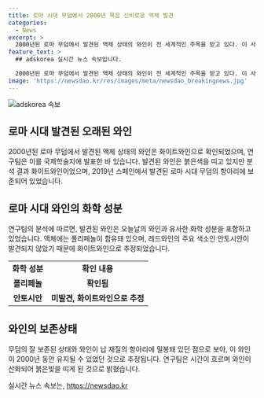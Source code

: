 ```yaml
---
title: 로마 시대 무덤에서 2000년 묵은 신비로운 액체 발견
categories:
  - News
excerpt: >
  2000년된 로마 무덤에서 발견된 액체 상태의 와인이 전 세계적인 주목을 받고 있다. 이 사실은 스페인 코르도바대 교수를 이끄는 연구팀의 최근 연구 결과로 밝혀졌다. 발견된 와인은 화이트와인으로 밝혀졌으며, 그 화학 성분과 유사성으로 현대 와인과 유사함이 확인되었다. 무덤이 잘 보존돼 있고, 와인이 납 재질의 항아리에 밀봉돼 있었기 때문에 2000년 동안 유지될 수 있었다는 연구팀의 발언은 눈길을 끈다. 
feature_text: >
  ## adskorea 실시간 뉴스 속보입니다.

  2000년된 로마 무덤에서 발견된 액체 상태의 와인이 전 세계적인 주목을 받고 있다. 이 사실은 스페인 코르도바대 교수를 이끄는 연구팀의 최근 연구 결과로 밝혀졌다. 발견된 와인은 화이트와인으로 밝혀졌으며, 그 화학 성분과 유사성으로 현대 와인과 유사함이 확인되었다. 무덤이 잘 보존돼 있고, 와인이 납 재질의 항아리에 밀봉돼 있었기 때문에 2000년 동안 유지될 수 있었다는 연구팀의 발언은 눈길을 끈다. 
image: 'https://newsdao.kr/res/images/meta/newsdao_breakingnews.jpg'
---
```


<p><img src="https://newsdao.kr/res/images/meta/newsdao_breakingnews.jpg" alt="adskorea 속보" /></p>

<h2 data-ke-size="size26">로마 시대 발견된 오래된 와인</h2>

<p data-ke-size="size16">2000년된 로마 무덤에서 발견된 액체 상태의 와인은 화이트와인으로 확인되었으며, 연구팀은 이를 국제학술지에 발표한 바 있습니다. 발견된 와인은 붉은색을 띠고 있지만 분석 결과 화이트와인이었으며, 2019년 스페인에서 발견된 로마 시대 무덤의 항아리에 보존되어 있었습니다.</p>

<h2 data-ke-size="size26">로마 시대 와인의 화학 성분</h2>

<p data-ke-size="size16">연구팀의 분석에 따르면, 발견된 와인은 오늘날의 와인과 유사한 화학 성분을 포함하고 있었습니다. 액체에는 폴리페놀이 함유돼 있으며, 레드와인의 주요 색소인 안토시안이 발견되지 않았기 때문에 화이트와인으로 추정되었습니다.</p>

<table>
    <tr>
        <td style="text-align: center; height: 17px;"><b>화학 성분</b></td>
        <td style="text-align: center; height: 17px;"><b>확인 내용</b></td>
    </tr>
    <tr>
        <td style="text-align: center; height: 17px;"><b>폴리페놀</b></td>
        <td style="text-align: center; height: 17px;"><b>확인됨</b></td>
    </tr>
    <tr>
        <td style="text-align: center; height: 17px;"><b>안토시안</b></td>
        <td style="text-align: center; height: 17px;"><b>미발견, 화이트와인으로 추정</b></td>
    </tr>
</table>

<h2 data-ke-size="size26">와인의 보존상태</h2>

<p data-ke-size="size16">무덤의 잘 보존된 상태와 와인이 납 재질의 항아리에 밀봉돼 있던 점으로 보아, 이 와인이 2000년 동안 유지될 수 있었던 것으로 추정됩니다. 연구팀은 시간이 흐르며 와인이 산화되어 붉은빛을 띠게 된 것으로 밝혔습니다.</p>
실시간 뉴스 속보는, <a href="https://newsdao.kr" rel="dofollow">https://newsdao.kr</a>


